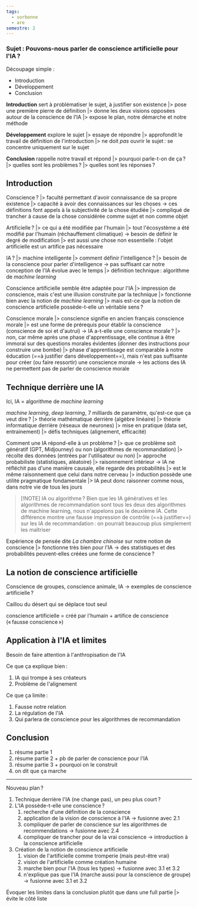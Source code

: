 ```yaml
---
tags:
  - sorbonne
  - are
semestre: 2
---
```

### Sujet : **Pouvons-nous parler de conscience artificielle pour l'IA ?**
Découpage simple :
- Introduction
- Développement
- Conclusion

**Introduction** sert à problématiser le sujet, à justifier son existence
|> pose une première pierre de définition 
|> donne les deux visions opposées autour de la conscience de l'IA
|> expose le plan, notre démarche et notre méthode

**Développement** explore le sujet
|> essaye de répondre
|> approfondit le travail de définition de l'introduction
|> ne doit *pas* ouvrir le sujet : se concentre uniquement sur le sujet

**Conclusion** rappelle notre travail et répond
|> pourquoi parle-t-on de ça ?
|> quelles sont les problèmes ?
|> quelles sont les réponses ?
## Introduction
Conscience ?
|> faculté permettant d'avoir connaissance de sa propre existence
|> capacité à avoir des connaissances sur les choses
-> ces définitions font appels à la subjectivité de la chose étudiée
|> compliqué de trancher à cause de la chose considérée comme sujet et non comme objet

Artificielle ?
|> ce qui a été modifiée par l'humain
|> tout l'écosystème a été modifié par l'humain (réchauffement climatique)
-> besoin de définir le degré de modification
|> est aussi une chose non essentielle : l'objet artificielle est un artifice pas nécessaire

IA ?
|> machine intelligente
|> comment définir l'intelligence ?
|> besoin de la conscience pour parler d'intelligence
-> pas suffisant car notre conception de l'IA évolue avec le temps
|> définition technique : algorithme de *machine learning*

Conscience artificielle semble être adaptée pour l'IA
|> impression de conscience, mais c'est une illusion construite par la technique
|> fonctionne bien avec la notion de *machine learning*
|> mais est-ce que la notion de conscience artificielle possède-t-elle un véritable sens ?

Conscience morale
|> conscience signifie en ancien français conscience morale
|> est une forme de prérequis pour établir la conscience (conscience de soi et d'autrui)
-> IA a-t-elle une conscience morale ?
|> non, car même après une phase d'apprentissage, elle continue à être immoral sur des questions morales évidentes (donner des instructions pour construire une bombe)
|> phase d'apprentissage est comparable à notre éducation (==à justifier dans développement==), mais n'est pas suffisante pour créer (ou faire ressortir) une conscience morale
-> les actions des IA ne permettent pas de parler de conscience morale
## Technique derrière une IA
Ici, IA = algorithme de *machine learning*

*machine learning*, *deep learning*, 7 milliards de paramètre, qu'est-ce que ça veut dire ?
|> théorie mathématique derrière (algèbre linéaire)
|> théorie informatique derrière (réseaux de neurones)
|> mise en pratique (data set, entrainement)
|> défis techniques (alignement, efficacité)

Comment une IA répond-elle à un problème ?
|> que ce problème soit génératif (GPT, Midjourney) ou non (algorithmes de recommandation)
|> récolte des données (entrées par l'utilisateur ou non)
|> approche probabiliste (statistiques, aléatoire)
|> raisonnement intérieur
-> IA ne réfléchit pas d'une manière causale, elle regarde des probabilités
|> est le même raisonnement que celui dans notre cerveau
|> induction possède une utilité pragmatique fondamentale
|> IA peut donc raisonner comme nous, dans notre vie de tous les jours

> [!NOTE] IA ou algorithme ?
> Bien que les IA génératives et les algorithmes de recommandation sont tous les deux des algorithmes de machine learning, nous n'appelons pas le deuxième IA. Cette différence montre une fausse impression de contrôle (==à justifier==) sur les IA de recommandation : on pourrait beaucoup plus simplement les maîtriser

Expérience de pensée dite *La chambre chinoise* sur notre notion de conscience
|> fonctionne très bien pour l'IA
-> des statistiques et des probabilités peuvent-elles créées une forme de conscience ?
## La notion de conscience artificielle
Conscience de groupes, conscience animale, IA -> exemples de conscience artificielle ?

Caillou du désert qui se déplace tout seul

conscience artificielle = créé par l'humain + artifice de conscience (« fausse conscience »)
## Application à l'IA et limites
Besoin de faire attention à l'anthropisation de l'IA

Ce que ça explique bien :
1. IA qui trompe à ses créateurs
2. Problème de l'alignement

Ce que ça limite :
1. Fausse notre relation
2. La régulation de l'IA
3. Qui parlera de conscience pour les algorithmes de recommandation
## Conclusion
1. résume partie 1
2. résume partie 2 + pb de parler de conscience pour l'IA
3. résume partie 3 + pourquoi on le construit
4. on dit que ça marche

---

Nouveau plan ?
1. Technique derrière l'IA (ne change pas), un peu plus court ?
2. L'IA possède-t-elle une conscience ?
	1. recherche d'une définition de la conscience
	2. application de la vision de conscience à l'IA -> fusionne avec 2.1
	3. compliquer de parler de conscience sur les algorithmes de recommendations -> fusionne avec 2.4
	4. compliquer de trancher pour de la vrai conscience -> introduction à la conscience artificielle
3. Création de la notion de conscience artificielle
	1. vision de l'artificielle comme tromperie (mais peut-être vrai)
	2. vision de l'artificielle comme création humaine
	3. marche bien pour l'IA (tous les types) -> fusionne avec 3.1 et 3.2
	4. n'explique pas que l'IA (marche aussi pour la conscience de groupe) -> fusionne avec 3.1 et 3.2

Évoquer les limites dans la conclusion plutôt que dans une full partie
|> évite le côté liste